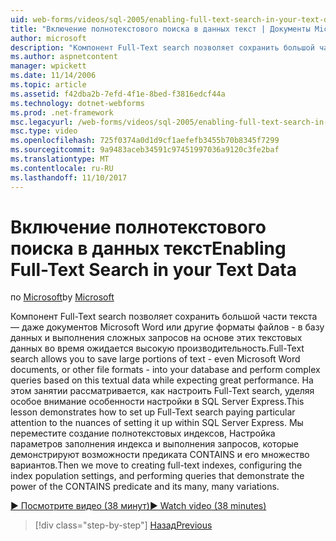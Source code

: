 ```yaml
---
uid: web-forms/videos/sql-2005/enabling-full-text-search-in-your-text-data
title: "Включение полнотекстового поиска в данных текст | Документы Microsoft"
author: microsoft
description: "Компонент Full-Text search позволяет сохранить большой части текста — даже документов Microsoft Word или другие форматы файлов - в базу данных и выполнения сложных qu...."
ms.author: aspnetcontent
manager: wpickett
ms.date: 11/14/2006
ms.topic: article
ms.assetid: f42dba2b-7efd-4f1e-8bed-f3816edcf44a
ms.technology: dotnet-webforms
ms.prod: .net-framework
msc.legacyurl: /web-forms/videos/sql-2005/enabling-full-text-search-in-your-text-data
msc.type: video
ms.openlocfilehash: 725f0374a0d1d9cf1aefefb3455b70b8345f7299
ms.sourcegitcommit: 9a9483aceb34591c97451997036a9120c3fe2baf
ms.translationtype: MT
ms.contentlocale: ru-RU
ms.lasthandoff: 11/10/2017
---
```

<a name="enabling-full-text-search-in-your-text-data"></a><span data-ttu-id="d42a3-103">Включение полнотекстового поиска в данных текст</span><span class="sxs-lookup"><span data-stu-id="d42a3-103">Enabling Full-Text Search in your Text Data</span></span>
====================
<span data-ttu-id="d42a3-104">по [Microsoft](https://github.com/microsoft)</span><span class="sxs-lookup"><span data-stu-id="d42a3-104">by [Microsoft](https://github.com/microsoft)</span></span>

<span data-ttu-id="d42a3-105">Компонент Full-Text search позволяет сохранить большой части текста — даже документов Microsoft Word или другие форматы файлов - в базу данных и выполнения сложных запросов на основе этих текстовых данных во время ожидается высокую производительность.</span><span class="sxs-lookup"><span data-stu-id="d42a3-105">Full-Text search allows you to save large portions of text - even Microsoft Word documents, or other file formats - into your database and perform complex queries based on this textual data while expecting great performance.</span></span> <span data-ttu-id="d42a3-106">На этом занятии рассматривается, как настроить Full-Text search, уделяя особое внимание особенности настройки в SQL Server Express.</span><span class="sxs-lookup"><span data-stu-id="d42a3-106">This lesson demonstrates how to set up Full-Text search paying particular attention to the nuances of setting it up within SQL Server Express.</span></span> <span data-ttu-id="d42a3-107">Мы переместите создание полнотекстовых индексов, Настройка параметров заполнения индекса и выполнения запросов, которые демонстрируют возможности предиката CONTAINS и его множество вариантов.</span><span class="sxs-lookup"><span data-stu-id="d42a3-107">Then we move to creating full-text indexes, configuring the index population settings, and performing queries that demonstrate the power of the CONTAINS predicate and its many, many variations.</span></span>

[<span data-ttu-id="d42a3-108">&#9654; Посмотрите видео (38 минут)</span><span class="sxs-lookup"><span data-stu-id="d42a3-108">&#9654; Watch video (38 minutes)</span></span>](https://channel9.msdn.com/Blogs/ASP-NET-Site-Videos/enabling-full-text-search-in-your-text-data)

>[!div class="step-by-step"]
[<span data-ttu-id="d42a3-109">Назад</span><span class="sxs-lookup"><span data-stu-id="d42a3-109">Previous</span></span>](creating-and-using-stored-procedures.md)
